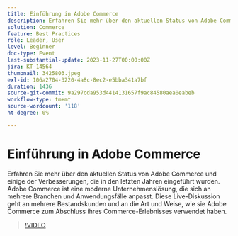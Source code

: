```yaml
---
title: Einführung in Adobe Commerce
description: Erfahren Sie mehr über den aktuellen Status von Adobe Commerce und einige der Verbesserungen, die in den letzten Jahren eingeführt wurden. Adobe Commerce ist eine moderne Unternehmenslösung, die sich an mehrere Branchen und Anwendungsfälle anpasst. Diese Live-Diskussion geht an mehrere Bestandskunden und an die Art und Weise, wie sie Adobe Commerce zum Abschluss ihres Commerce-Erlebnisses verwendet haben.
solution: Commerce
feature: Best Practices
role: Leader, User
level: Beginner
doc-type: Event
last-substantial-update: 2023-11-27T00:00:00Z
jira: KT-14564
thumbnail: 3425803.jpeg
exl-id: 106a2704-3220-4a8c-8ec2-e5bba341a7bf
duration: 1436
source-git-commit: 9a297cda953d4414131657f9ac84580aea0eabeb
workflow-type: tm+mt
source-wordcount: '118'
ht-degree: 0%

---
```


# Einführung in Adobe Commerce

Erfahren Sie mehr über den aktuellen Status von Adobe Commerce und einige der Verbesserungen, die in den letzten Jahren eingeführt wurden. Adobe Commerce ist eine moderne Unternehmenslösung, die sich an mehrere Branchen und Anwendungsfälle anpasst. Diese Live-Diskussion geht an mehrere Bestandskunden und an die Art und Weise, wie sie Adobe Commerce zum Abschluss ihres Commerce-Erlebnisses verwendet haben.

>[!VIDEO](https://video.tv.adobe.com/v/3425803/?learn=on)
